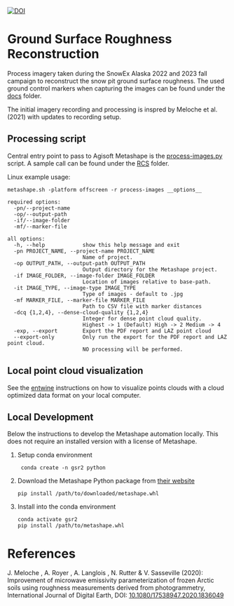 [![DOI](https://zenodo.org/badge/DOI/10.5281/zenodo.10967251.svg)](https://doi.org/10.5281/zenodo.10967251)


# Ground Surface Roughness Reconstruction

Process imagery taken during the SnowEx Alaska 2022 and 2023 fall campaign
to reconstruct the snow pit ground surface roughness. The used ground control
markers when capturing the images can be found under the [docs](docs/markers/README.md) 
folder. 

The initial imagery recording and processing is inspred by Meloche et al. (2021)
with updates to recording setup.

## Processing script
Central entry point to pass to Agisoft Metashape is the 
[process-images.py](metashape/process-images.py) script. A sample call can be 
found under the [RCS](RCS) folder. 

Linux example usage:
```shell
metashape.sh -platform offscreen -r process-images __options__

required options:
  -pn/--project-name
  -op/--output-path
  -if/--image-folder
  -mf/--marker-file

all options:
  -h, --help            show this help message and exit
  -pn PROJECT_NAME, --project-name PROJECT_NAME
                        Name of project.
  -op OUTPUT_PATH, --output-path OUTPUT_PATH
                        Output directory for the Metashape project.
  -if IMAGE_FOLDER, --image-folder IMAGE_FOLDER
                        Location of images relative to base-path.
  -it IMAGE_TYPE, --image-type IMAGE_TYPE
                        Type of images - default to .jpg
  -mf MARKER_FILE, --marker-file MARKER_FILE
                        Path to CSV file with marker distances
  -dcq {1,2,4}, --dense-cloud-quality {1,2,4}
                        Integer for dense point cloud quality. 
                        Highest -> 1 (Default) High -> 2 Medium -> 4
  -exp, --export        Export the PDF report and LAZ point cloud
  --export-only         Only run the export for the PDF report and LAZ point cloud. 
                        NO processing will be performed.
```

## Local point cloud visualization
See the [entwine](docs/entwine.md) instructions on how to visualize points clouds 
with a cloud optimized data format on your local computer.

## Local Development
Below the instructions to develop the Metashape automation locally. This does
not require an installed version with a license of Metashape.

1. Setup conda environment
   ```shell
    conda create -n gsr2 python
   ```
2. Download the Metashape Python package from [their website](https://www.agisoft.com/downloads/installer/)
   ```shell
   pip install /path/to/downloaded/metashape.whl
   ```
3. Install into the conda environment
   ```shell
   conda activate gsr2
   pip install /path/to/metashape.whl
   ```
 
# References
J. Meloche , A. Royer , A. Langlois , N. Rutter & V. Sasseville (2020):
Improvement of microwave emissivity parameterization of frozen Arctic 
soils using roughness measurements derived from photogrammetry, 
International Journal of Digital Earth, 
DOI: [10.1080/17538947.2020.1836049](https://doi.org/10.1080/17538947.2020.1836049)
